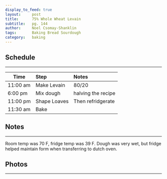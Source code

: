 ```yaml
---
display_to_feed: true
layout:     post
title:      75% Whole Wheat Levain
subtitle:   pg. 144
author:     Noel Csomay-Shanklin
tags: 		Baking Bread Sourdough
category:   baking
---
```

## Schedule
---

Time             | Step | Notes |
|----------------|:------|:--------------|
11:00 am | Make Levain | 80/20
6:00 pm  | Mix dough   | halving the recipe
11:00 pm | Shape Loaves| Then refridgerate
11:30 am | Bake | 

## Notes
---

Room temp was 70 F, fridge temp was 39 F. Dough was very wet, but fridge helped maintain form when transferring to dutch oven.

## Photos
---
<script src="https://cdn.jsdelivr.net/npm/publicalbum@latest/embed-ui.min.js" async></script>
<div class="pa-carousel-widget" style="width:100%; height:480px; display:none;"
  data-link="https://photos.app.goo.gl/tosRKLDFmYjR7h4G8"
  data-title="75% Whole Wheat"
  data-description="2 new photos added to shared album"
  data-delay="120">
  <object data="https://lh3.googleusercontent.com/0Zq4AfFyIdtmSIK1df5hBCrT4ko0OajAkO7KC4DZi8gZcLNimCpokAnXeWIHZbkJOFzRQmCcQ0lr7Z1N6zXP24Q3HLk5g5n95zq4k7rhjsQ10H6YqIThY-Z47mVGHgml6vRfb96vVg4=w1920-h1080"></object>
  <object data="https://lh3.googleusercontent.com/zYjeIJJLRFNfxYCOPxFvhD_AHZtmy0sOwcFVbkLuopQppGuNnKYFS_T1MIVsJRCTJ-LdNfgVzPz83nhqyGjM8FyZbe89kGVbfpvs7dyb6G2hnTXW9xVYHIvwJbfPA_ksQO1auteG3L0=w1920-h1080"></object>
</div>
